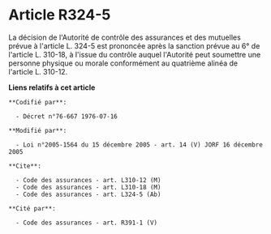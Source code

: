 # Article R324-5

La décision de l'Autorité de contrôle des assurances et des mutuelles prévue à l'article L. 324-5 est prononcée après la
sanction prévue au 6° de l'article L. 310-18, à l'issue du contrôle auquel l'Autorité peut soumettre une personne physique ou
morale conformément au quatrième alinéa de l'article L. 310-12.

**Liens relatifs à cet article**

	**Codifié par**:

	  - Décret n°76-667 1976-07-16

	**Modifié par**:

	  - Loi n°2005-1564 du 15 décembre 2005 - art. 14 (V) JORF 16 décembre 2005

	**Cite**:

	  - Code des assurances - art. L310-12 (M)
	  - Code des assurances - art. L310-18 (M)
	  - Code des assurances - art. L324-5 (Ab)

	**Cité par**:

	  - Code des assurances - art. R391-1 (V)
